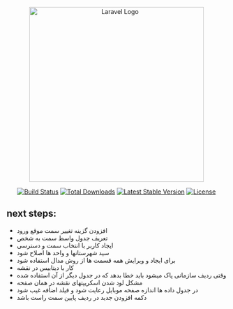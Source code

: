 <p align="center"><a href="https://laravel.com" target="_blank"><img src="https://raw.githubusercontent.com/laravel/art/master/logo-lockup/5%20SVG/2%20CMYK/1%20Full%20Color/laravel-logolockup-cmyk-red.svg" width="400" alt="Laravel Logo"></a></p>

<p align="center">
<a href="https://github.com/laravel/framework/actions"><img src="https://github.com/laravel/framework/workflows/tests/badge.svg" alt="Build Status"></a>
<a href="https://packagist.org/packages/laravel/framework"><img src="https://img.shields.io/packagist/dt/laravel/framework" alt="Total Downloads"></a>
<a href="https://packagist.org/packages/laravel/framework"><img src="https://img.shields.io/packagist/v/laravel/framework" alt="Latest Stable Version"></a>
<a href="https://packagist.org/packages/laravel/framework"><img src="https://img.shields.io/packagist/l/laravel/framework" alt="License"></a>
</p>
<h2>
    next steps:
</h2>
<ul>
    <li>
       افزودن گزینه تغییر سمت موقع ورود
    </li>
    <li>
        تعریف جدول واسط سمت به شخص
    </li>
    <li>
        ایجاد کاربر با انتخاب سمت و دسترسی
    </li>
    <li>
        سید شهرستانها و واحد ها اصلاح شود
    </li>    
    <li>
        برای ایجاد و ویرایش همه قسمت ها از روش مدال استفاده شود
    </li> 
    <li>
        کار با دیتابیس در نقشه
    </li>
    <li>
       وقتی ردیف سازمانی پاک میشود باید خطا بدهد که در جدول دیگر از آن استفاده شده
    </li>
    <li>
       مشکل لود شدن اسکریپتهای نقشه در همان صفحه
    </li>
    <li>
       در جدول داده ها اندازه صفحه موبایل رعایت شود و فیلد اضافه غیب شود
    </li>
    <li>
       دکمه افزودن جدید در ردیف پایین سمت راست  باشد
    </li>
</ul>
